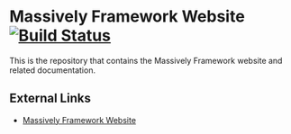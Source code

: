 # Massively Framework Website [![Build Status](https://travis-ci.org/massivelyframework/massivelyframework.github.io.svg?branch=master)](https://travis-ci.org/massivelyframework/massivelyframework.github.io)
This is the repository that contains the Massively Framework website and related documentation.

## External Links

*  [Massively Framework Website](http://massivelyframework.github.io)
